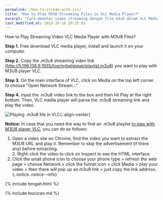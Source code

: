 ```yaml
---
permalink: /how-to-stream-with-vlc/
title: "How to Play M3U8 Streaming Files in VLC Media Player?"
excerpt: "Cara memutar video streaming dengan file m3u8 dalam VLC Media Player (B. Inggris)"
last_modified_at: 2019-10-18 20:25:03
---
```

How to Play Streaming Video VLC Media Player with M3U8 Files?

**Step 1.** Free download VLC media player, install and launch it on your computer.

**Step 2.** Copy the .m3u8 streaming video link (http://5.196.138.6:1935/live/nrjbelgique/playlist.m3u8) you want to play with M3U8 player VLC.

**Step 3.** On the main interface of VLC, click on Media on the top left corner to choose "Open Network Stream…"

**Step 4.** Input the .m3u8 video link to the box and then hit Play at the right bottom. Then, VLC media player will parse the .m3u8 streaming link and play the video.

![Playing .m3u8 file in VLC](https://www.5kplayer.com/vlc/img/m3u8-vlc.jpg){:.align-center}

**Notice:** In case that you need the way to find an .m3u8 playlist [to play with M3U8 player VLC](https://mi.knoacc.org/online-m3u8-player), you can do as follows:<br/>
1. Open a video site on Chrome, find the video you want to extract the M3U8 URL and play it. Remember to skip the advertisement (if there any) before extracting. <br/>2. Right-click the video to click on Inspect to see the HTML interface.<br/>
3. Click the small phone icon to choose your phone type > refresh the web page > choose Network > click the funnel icon > click Media > play your video > then there will pop up an.m3u8 link > just copy the link address.
{:.notice .notice--info}

{% include tengah.html %}

{% include bocoran.md %}
